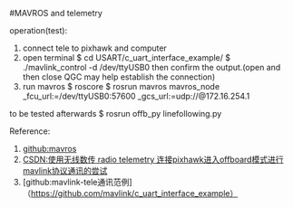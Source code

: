 #MAVROS and telemetry

operation(test):
1. connect tele to pixhawk and computer
2. open terminal 
    $ cd USART/c_uart_interface_example/
    $ ./mavlink_control -d /dev/ttyUSB0
  then confirm the output.(open and then close QGC may help establish the connection)
3. run mavros
    $ roscore
    $ rosrun mavros mavros_node _fcu_url:=/dev/ttyUSB0:57600 _gcs_url:=udp://@172.16.254.1
   
 to be tested afterwards
    $ rosrun offb_py linefollowing.py
    
 Reference:
 1. [github:mavros](https://github.com/mavlink/mavros/blob/master/mavros/README.md)
 2. [CSDN:使用无线数传 radio telemetry 连接pixhawk进入offboard模式进行mavlink协议通讯的尝试](https://blog.csdn.net/qq_31310793/article/details/78472676)
 3. [github:mavlink-tele通讯范例]（https://github.com/mavlink/c_uart_interface_example）
